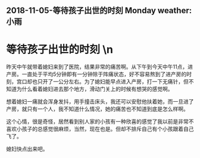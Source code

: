 2018-11-05-等待孩子出世的时刻	Monday	weather: 小雨
--------------------
# 等待孩子出世的时刻 \n

昨天中午就带着媳妇来到了医院，结果非常的痛苦啊。从下午到今天中午11点，进产房。一直处于平均5分钟即有一分钟除于阵痛状态，好不容易熬到了进产房的时刻，宫口却也只开了一公分左右。为了媳妇能早点进入产房，打一下无痛针，但不知道为什么看着媳妇进去那个地方，滑动门关上的时候有想哭的感觉啊。

想着媳妇一痛就会浑身发抖，用手撞击床头，我还可以安慰他扶着她，而一旦进了产房，就只有一个人，我不知道什么情况，她的痛苦也不知道到底是怎么样啊。

这个心情，很是奇怪，居然看到别人家的小孩有一种欣喜的感觉了我以前是非常不喜欢小孩子的总感觉很麻烦，当然，现在也是。但却不排斥自己有个小孩跟着自己飞了。

媳妇快点出来吧。